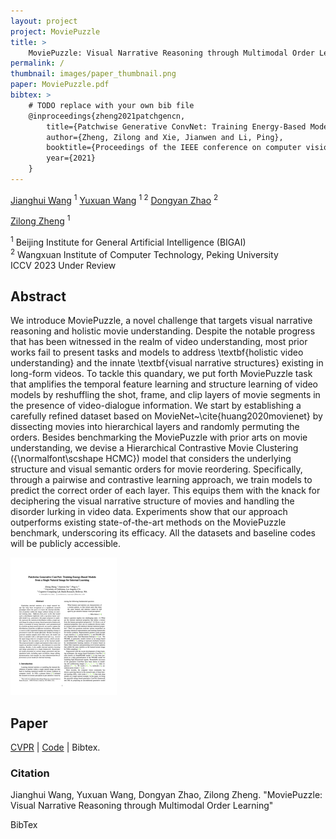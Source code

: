```yaml
---
layout: project
project: MoviePuzzle
title: >
    MoviePuzzle: Visual Narrative Reasoning through Multimodal Order Learning
permalink: /
thumbnail: images/paper_thumbnail.png
paper: MoviePuzzle.pdf
bibtex: >
    # TODO replace with your own bib file
    @inproceedings{zheng2021patchgencn,
        title={Patchwise Generative ConvNet: Training Energy-Based Models from a Single Natural Image for Internal Learning},
        author={Zheng, Zilong and Xie, Jianwen and Li, Ping},
        booktitle={Proceedings of the IEEE conference on computer vision and pattern recognition (CVPR)},
        year={2021}
    }
---
```


<div class="project_info">
<span><a href="http://www.stat.ucla.edu/~jxie/">Jianghui Wang</a> <sup>1</sup></span>  
<span><a href="http://research.baidu.com/People/index-view?id=111">Yuxuan Wang</a> <sup>1 2</sup></span>
<span><a href="http://research.baidu.com/People/index-view?id=111">Dongyan Zhao</a> <sup>2</sup></span>
</div>

<span><a href="https://zilongzheng.github.io" class="active" >Zilong Zheng</a> <sup>1</sup></span>  

<div class="project_info">
<span><sup>1</sup> Beijing Institute for General Artificial Intelligence (BIGAI)</span> <br>
<span><sup>2</sup> Wangxuan Institute of Computer Technology, Peking University</span>
</div>
<div class="project_info">
ICCV 2023 Under Review
</div>

<!-- TODO add game here  -->


## Abstract

<p class="text-justify">
We introduce MoviePuzzle, a novel challenge that targets visual narrative reasoning and holistic movie understanding. Despite the notable progress that has been witnessed in the realm of video understanding, most prior works fail to present tasks and models to address \textbf{holistic video understanding} and the innate \textbf{visual narrative structures} existing in long-form videos. To tackle this quandary, we put forth MoviePuzzle task that amplifies the temporal feature learning and structure learning of video models by reshuffling the shot, frame, and clip layers of movie segments in the presence of video-dialogue information.
We start by establishing a carefully refined dataset based on MovieNet~\cite{huang2020movienet} by dissecting movies into hierarchical layers and randomly permuting the orders. 
Besides benchmarking the MoviePuzzle with prior arts on movie understanding, we devise a Hierarchical Contrastive Movie Clustering ({\normalfont\scshape HCMC}) model that considers the underlying structure and visual semantic orders for movie reordering.
Specifically, through a pairwise and contrastive learning approach, we train models to predict the correct order of each layer. 
This equips them with the knack for deciphering the visual narrative structure of movies and handling the disorder lurking in video data.
Experiments show that our approach outperforms existing state-of-the-art methods on the MoviePuzzle benchmark, underscoring its efficacy. 
All the datasets and baseline codes will be publicly accessible.
</p>

<div class="section container">
    <div class="row">
        <div class="col-lg-3">
        <a href="{{ page.paper | prepend: '/projects/' | relative_url }}">
        <img class="paper" alt="paper thumbnail" src="/images/paper_thumbnail.png" width="170px">
        </a>
        </div>
<div class="col-lg-9">
<h2>Paper</h2>
<a href="https://openaccess.thecvf.com/content/CVPR2021/html/Zheng_Patchwise_Generative_ConvNet_Training_Energy-Based_Models_From_a_Single_Natural_CVPR_2021_paper.html">CVPR</a> | <a href="https://github.com/zilongzheng/PatchGenCN">Code</a> | <a role="button" data-toggle="modal" data-target="#bibtex-modal">Bibtex</a>.
    
<h3>Citation</h3>

<p class="text-justify">Jianghui Wang, Yuxuan Wang, Dongyan Zhao, Zilong Zheng. "MoviePuzzle: Visual Narrative Reasoning through Multimodal Order Learning"</p>

<a role="button" data-toggle="modal" data-target="#bibtex-modal">BibTex</a>
</div>
</div>
</div>


<br>

